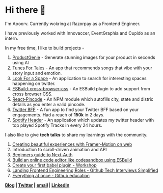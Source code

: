 # Hi there 👋

I'm Apoorv. Currently wokring at Razorpay as a Frontend Engineer. 

I have previously worked with Innovaccer, EventGraphia and Cupido as an intern.

In my free time, I like to build projects - 

1. [ProductGenie](https://productgenie.in/) - Generate stunning images for your product in seconds using AI
2. [Tunes For Tales](http://tunesfortales.fun/) - An app that recommends songs that vibe with your story input and emotion.
3. [Look For a Space](lookfora.space) - An application to search for interesting spaces happening on twitter.
4. [ESBuild-cross-browser-css](https://www.npmjs.com/package/esbuild-plugin-cross-browser-css) - An ESBuild plugin to add support from cross browser CSS.
5. [React-Pincode](https://www.npmjs.com/package/react-pincode) - An NPM module which autofills city, state and distric details as you enter a valid pincode. 
6. [Twitter BFF](http://twitterbff.vercel.app/) - A fun app to find your Twitter BFF based on your engagements. Had a reach of **150k** in 2 days.
7. [Spotify Header](https://twitter.com/apoorv_taneja) - An application which updates my twitter header with top played Spotify Tracks in every 24 hours.


I also like to give **tech talks** to share my learnings with the community.
1. [Creating beautiful experiences with Framer-Motion on web](https://www.youtube.com/watch?v=knLqwT6Q2fE&t=1s)
2. Introduction to scroll-driven animation and API
3. [Beginners guide to Next-Auth](https://www.youtube.com/watch?v=npZsJxWntJM)
4. [Build an online code editor like codesandbox using ESBuild](https://www.youtube.com/watch?v=SM3AfRvp3-Y)
5. [Create your first babel plugin - Workshop](https://www.youtube.com/watch?v=dgK__fSFZzc)
6. [Landing Frontend Engineering Roles - Github Tech Interviews Simplified](https://www.twitch.tv/videos/1185692903?collection=IQOse4ZdmRbKWg)
7. [Everything at once  - Github education](https://www.twitch.tv/videos/1290211173?collection=i1ut3sdmzxaOAQ)



**[Blog](https://blog.plxity.co/) | [Twitter](https://twitter.com/apoorv_taneja) | [email](apoorvtaneja@outlook.com) | [LinkedIn](https://www.linkedin.com/in/apoorvtaneja/)**




